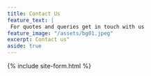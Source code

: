 ```yaml
---
title: Contact Us
feature_text: |
 For quotes and queries get in touch with us
feature_image: "/assets/bg01.jpeg"
excerpt: Contact us"
aside: true
---
```

{% include site-form.html %}
